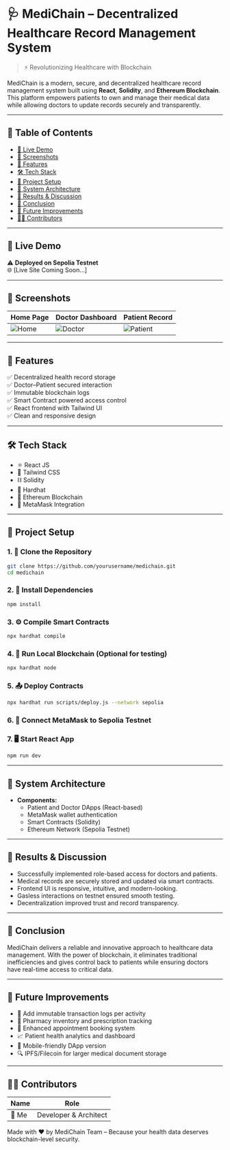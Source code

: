 # 🩺 MediChain – Decentralized Healthcare Record Management System
> ⚡ Revolutionizing Healthcare with Blockchain

MediChain is a modern, secure, and decentralized healthcare record management system built using **React**, **Solidity**, and **Ethereum Blockchain**. This platform empowers patients to own and manage their medical data while allowing doctors to update records securely and transparently.

---

## 🧠 Table of Contents
- [🚀 Live Demo](#-live-demo)
- [📸 Screenshots](#-screenshots)
- [🎯 Features](#-features)
- [🛠️ Tech Stack](#-tech-stack)
- [🔧 Project Setup](#-project-setup)
- [📐 System Architecture](#-system-architecture)
- [🧪 Results & Discussion](#-results--discussion)
- [📌 Conclusion](#-conclusion)
- [🔮 Future Improvements](#-future-improvements)
- [🧑‍💻 Contributors](#-contributors)

---

## 🚀 Live Demo
⚠️ **Deployed on Sepolia Testnet**  
🌐 [Live Site Coming Soon...]

---

## 📸 Screenshots
| Home Page | Doctor Dashboard | Patient Record |
|----------|------------------|----------------|
| ![Home](./src/assets/homepage.png) | ![Doctor](./src/assets/doctor.png) | ![Patient](./src/assets/patient.png) |

---

## 🎯 Features
✅ Decentralized health record storage  
✅ Doctor–Patient secured interaction  
✅ Immutable blockchain logs  
✅ Smart Contract powered access control  
✅ React frontend with Tailwind UI  
✅ Clean and responsive design

---

## 🛠️ Tech Stack
- ⚛️ React JS
- 🎨 Tailwind CSS
- ⛓️ Solidity
- 🧪 Hardhat
- 🔐 Ethereum Blockchain
- 💼 MetaMask Integration

---

## 🔧 Project Setup
### 1. 📁 Clone the Repository
```bash
git clone https://github.com/yourusername/medichain.git
cd medichain
```

### 2. 🔧 Install Dependencies
```bash
npm install
```

### 3. ⚙️ Compile Smart Contracts
```bash
npx hardhat compile
```

### 4. 🚀 Run Local Blockchain (Optional for testing)
```bash
npx hardhat node
```

### 5. 📤 Deploy Contracts
```bash
npx hardhat run scripts/deploy.js --network sepolia
```

### 6. 🔗 Connect MetaMask to Sepolia Testnet

### 7. 🖥️ Start React App
```bash
npm run dev
```

---

## 📐 System Architecture
- **Components:**
  - Patient and Doctor DApps (React-based)
  - MetaMask wallet authentication
  - Smart Contracts (Solidity)
  - Ethereum Network (Sepolia Testnet)

---

## 🧪 Results & Discussion
- Successfully implemented role-based access for doctors and patients.
- Medical records are securely stored and updated via smart contracts.
- Frontend UI is responsive, intuitive, and modern-looking.
- Gasless interactions on testnet ensured smooth testing.
- Decentralization improved trust and record transparency.

---

## 📌 Conclusion
MediChain delivers a reliable and innovative approach to healthcare data management. With the power of blockchain, it eliminates traditional inefficiencies and gives control back to patients while ensuring doctors have real-time access to critical data.

---

## 🔮 Future Improvements
- 🔁 Add immutable transaction logs per activity
- 💊 Pharmacy inventory and prescription tracking
- 📅 Enhanced appointment booking system
- 📈 Patient health analytics and dashboard
- 📲 Mobile-friendly DApp version
- 🔍 IPFS/Filecoin for larger medical document storage

---

## 🧑‍💻 Contributors
| Name | Role |
|------|------|
| 🧠 Me | Developer & Architect |

Made with ❤️ by MediChain Team – Because your health data deserves blockchain-level security.
